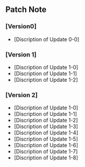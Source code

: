## Patch Note

### [Version0]

- [Discription of Update 0-0]

### [Version 1]

- [Discription of Update 1-0]
- [Discription of Update 1-1]
- [Discription of Update 1-2]

### [Version 2]

- [Discription of Update 1-0]
- [Discription of Update 1-1]
- [Discription of Update 1-2]
- [Discription of Update 1-3]
- [Discription of Update 1-4]
- [Discription of Update 1-5]
- [Discription of Update 1-6]
- [Discription of Update 1-7]
- [Discription of Update 1-8]